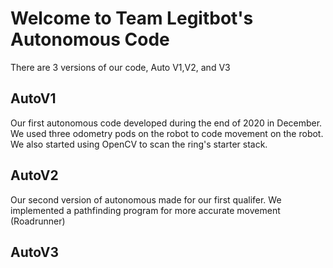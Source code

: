 # Welcome to Team Legitbot's Autonomous Code

There are 3 versions of our code, Auto V1,V2, and V3

## AutoV1
Our first autonomous code developed during the end of 2020 in December. We used three odometry pods on the robot to code movement on the robot. We also started using OpenCV to 
scan the ring's starter stack.

## AutoV2
Our second version of autonomous made for our first qualifer. We implemented a pathfinding program for more accurate movement (Roadrunner)

## AutoV3
